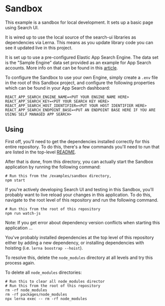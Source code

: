 # Sandbox

This example is a sandbox for local development. It sets up a basic page
using Search UI.

It is wired up to use the local source of the search-ui libraries as dependencies via Lerna.
This means as you update library code you can see it updated live in this project.

It is set up to use a pre-configured Elastic App Search Engine. The data
set is the "Sample Engine" data set provided as an example for App Search
accounts. More info on that can be found in this [article](https://www.elastic.co/blog/a-walk-in-the-park-with-elastic-app-search-sample-engines).

To configure the Sandbox to use your own Engine, simply create a `.env` file
in the root of this Sandbox project, and configure the following properties which
can be found in your App Search dashboard:

```
REACT_APP_SEARCH_ENGINE_NAME=<PUT YOUR ENGINE NAME HERE>
REACT_APP_SEARCH_KEY=<PUT YOUR SEARCH KEY HERE>
REACT_APP_SEARCH_HOST_IDENTIFIER=<PUT YOUR HOST IDENTIFIER HERE>
REACT_APP_SEARCH_ENDPOINT_BASE=<PUT AN ENDPOINT BASE HERE IF YOU ARE USING SELF MANAGED APP SEARCH>
```

## Using

First off, you'll need to get the dependencies installed correctly for this
entire repository. To do this, there's a few commands you'll need to run that are listed
in the top-level [README](../../README.md#install).

After that is done, from this directory, you can actually start the Sandbox application
by running the following command:

```shell
# Run this from the /examples/sandbox directory,
npm start
```

If you're actively developing Search UI and testing in this Sandbox, you'll probably want
to live reload your changes in this application. To do this, navigate to the root
level of this repository and run the following command.

```shell
# Run this from the root of this repository
npm run watch-js
```

Note: If you get error about dependency version conflicts when starting this application ...

You've probably installed dependencies at the top level of this repository either by adding a new dependency, or installing dependencies with hoisting (i.e. `lerna boostrap --hoist`).

To resolve this, delete the `node_modules` directory at all levels and try this process again.

To delete all `node_modules` directories:

```shell
# Run this to clear all node_modules director
# Run this from the root of this repository
rm -rf node_modules
rm -rf packages/node_modules
npx lerna exec -- rm -rf node_modules
```
